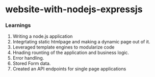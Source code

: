 # website-with-nodejs-expressjs
### Learnings
1. Writing a node.js application 
2. Integrtating static htmlpage and making a dynamic page out of it.
3. Leveraged template engines to modularize code
4. Hnading rounting of the application and business logic.
5. Error handling.
6. Stored Form data. 
7. Created an API endpoints for single page applications
